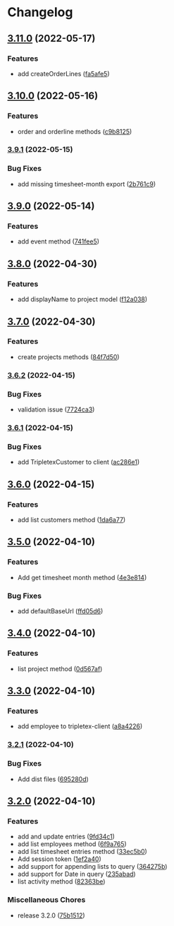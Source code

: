 # Changelog

## [3.11.0](https://github.com/bjerkio/tripletexjs/compare/v3.10.0...v3.11.0) (2022-05-17)


### Features

* add createOrderLines ([fa5afe5](https://github.com/bjerkio/tripletexjs/commit/fa5afe5ebf592c79503d9a347aa16dd9ebbcb6a8))

## [3.10.0](https://github.com/bjerkio/tripletexjs/compare/v3.9.1...v3.10.0) (2022-05-16)


### Features

* order and orderline methods ([c9b8125](https://github.com/bjerkio/tripletexjs/commit/c9b812546c2d591a7ffba2f56ca525c3cf789903))

### [3.9.1](https://github.com/bjerkio/tripletexjs/compare/v3.9.0...v3.9.1) (2022-05-15)


### Bug Fixes

* add missing timesheet-month export ([2b761c9](https://github.com/bjerkio/tripletexjs/commit/2b761c919332bcdb0d948908a4b22c6d72e8be4d))

## [3.9.0](https://github.com/bjerkio/tripletexjs/compare/v3.8.0...v3.9.0) (2022-05-14)


### Features

* add event method ([741fee5](https://github.com/bjerkio/tripletexjs/commit/741fee55f6dd3e42cb53c277d205b33d122ac943))

## [3.8.0](https://github.com/bjerkio/tripletexjs/compare/v3.7.0...v3.8.0) (2022-04-30)


### Features

* add displayName to project model ([f12a038](https://github.com/bjerkio/tripletexjs/commit/f12a038a1c96901bd02a11d7906784586e207c55))

## [3.7.0](https://github.com/bjerkio/tripletexjs/compare/v3.6.2...v3.7.0) (2022-04-30)


### Features

* create projects methods ([84f7d50](https://github.com/bjerkio/tripletexjs/commit/84f7d505caafd565c220be0b588a8ff79cad39da))

### [3.6.2](https://github.com/bjerkio/tripletexjs/compare/v3.6.1...v3.6.2) (2022-04-15)


### Bug Fixes

* validation issue ([7724ca3](https://github.com/bjerkio/tripletexjs/commit/7724ca3269d46436bf0b8681eeb41868bbf029f7))

### [3.6.1](https://github.com/bjerkio/tripletexjs/compare/v3.6.0...v3.6.1) (2022-04-15)


### Bug Fixes

* add TripletexCustomer to client ([ac286e1](https://github.com/bjerkio/tripletexjs/commit/ac286e10a39f04e2b659aef51ca1ab652147fda7))

## [3.6.0](https://github.com/bjerkio/tripletexjs/compare/v3.5.0...v3.6.0) (2022-04-15)


### Features

* add list customers method ([1da6a77](https://github.com/bjerkio/tripletexjs/commit/1da6a775f2b0fabcbe8acd27e76d21b09debd9b4))

## [3.5.0](https://github.com/bjerkio/tripletexjs/compare/v3.4.0...v3.5.0) (2022-04-10)


### Features

* Add get timesheet month method ([4e3e814](https://github.com/bjerkio/tripletexjs/commit/4e3e8148c7e3fe64b3a42205bb9457bc33e7db39))


### Bug Fixes

* add defaultBaseUrl ([ffd05d6](https://github.com/bjerkio/tripletexjs/commit/ffd05d6b33deacc9f451bd5e1f5acf27b3ec57b1))

## [3.4.0](https://github.com/bjerkio/tripletexjs/compare/v3.3.0...v3.4.0) (2022-04-10)


### Features

* list project method ([0d567af](https://github.com/bjerkio/tripletexjs/commit/0d567af4eccd45fa05b36a645f16819a43ac1b22))

## [3.3.0](https://github.com/bjerkio/tripletexjs/compare/v3.2.1...v3.3.0) (2022-04-10)


### Features

* add employee to tripletex-client ([a8a4226](https://github.com/bjerkio/tripletexjs/commit/a8a4226957cc73fb33e209ce52219506e11beede))

### [3.2.1](https://github.com/bjerkio/tripletexjs/compare/v3.2.0...v3.2.1) (2022-04-10)


### Bug Fixes

* Add dist files ([695280d](https://github.com/bjerkio/tripletexjs/commit/695280d5928928edc2513c0854fdda9deb21989a))

## [3.2.0](https://github.com/bjerkio/tripletexjs/compare/v2.35.9...v3.2.0) (2022-04-10)


### Features

* add and update entries ([9fd34c1](https://github.com/bjerkio/tripletexjs/commit/9fd34c1db490aeba5fd026eee4d90be352ed8150))
* add list employees method ([6f9a765](https://github.com/bjerkio/tripletexjs/commit/6f9a765ded98a41cfbdf362693b5002b0bb299d4))
* add list timesheet entries method ([33ec5b0](https://github.com/bjerkio/tripletexjs/commit/33ec5b07eb01e3cca8c453940398abe4443cf7a3))
* Add session token ([1ef2a40](https://github.com/bjerkio/tripletexjs/commit/1ef2a406c9ed74ade50a50c58c476888b36d9ccc))
* add support for appending lists to query ([364275b](https://github.com/bjerkio/tripletexjs/commit/364275b9783bb4c103040d2581637ad7fb55b27c))
* add support for Date in query ([235abad](https://github.com/bjerkio/tripletexjs/commit/235abadc24dc2dc1ae3c0ac6f47136dd2c02e0eb))
* list activity method ([82363be](https://github.com/bjerkio/tripletexjs/commit/82363be4cbc4c96e9db7716ede80098f0f286243))


### Miscellaneous Chores

* release 3.2.0 ([75b1512](https://github.com/bjerkio/tripletexjs/commit/75b1512374187d9a4114c3e451add5c1d558602a))
